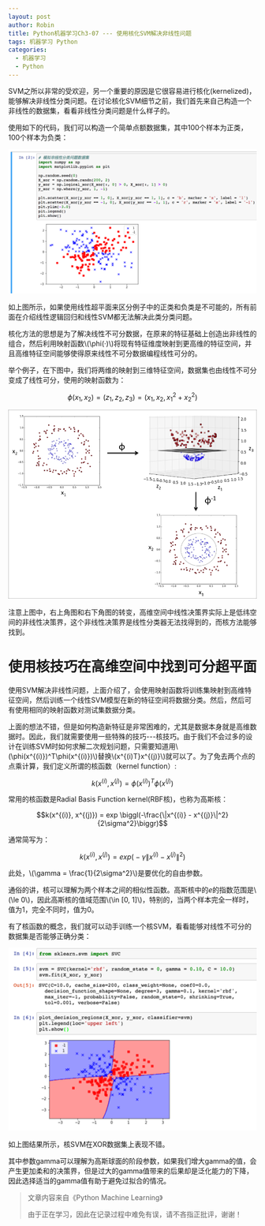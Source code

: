 ```yaml
---
layout: post
author: Robin
title: Python机器学习Ch3-07 --- 使用核化SVM解决非线性问题
tags: 机器学习 Python
categories:
  - 机器学习 
  - Python
---
```


SVM之所以非常的受欢迎，另一个重要的原因是它很容易进行核化(kernelized)，能够解决非线性分类问题。在讨论核化SVM细节之前，我们首先来自己构造一个非线性的数据集，看看非线性分类问题是什么样子的。

使用如下的代码，我们可以构造一个简单点额数据集，其中100个样本为正类，100个样本为负类：

![](/assets/non_linear_q.png)

如上图所示，如果使用线性超平面来区分例子中的正类和负类是不可能的，所有前面在介绍线性逻辑回归和线性SVM都无法解决此类分类问题。

核化方法的思想是为了解决线性不可分数据，在原来的特征基础上创造出非线性的组合，然后利用映射函数\\(\phi(·)\\)将现有特征维度映射到更高维的特征空间，并且高维特征空间能够使得原来线性不可分数据编程线性可分的。

举个例子，在下图中，我们将两维的映射到三维特征空间，数据集也由线性不可分变成了线性可分，使用的映射函数为：

$$\phi(x_1,x_2) = (z_1,z_2,z_3) = (x_1, x_2, x_1^2 + x_2^2)$$

![](/assets/2d_2_x_d.jpg)

注意上图中，右上角图和右下角图的转变，高维空间中线性决策界实际上是低纬空间的非线性决策界，这个非线性决策界是线性分类器无法找得到的，而核方法能够找到。

# 使用核技巧在高维空间中找到可分超平面

使用SVM解决非线性问题，上面介绍了，会使用映射函数将训练集映射到高维特征空间，然后训练一个线性SVM模型在新的特征空间将数据分类。然后，然后可有使用相同的映射函数对测试集数据分类。

上面的想法不错，但是如何构造新特征是非常困难的，尤其是数据本身就是高维数据时。因此，我们就需要使用一些特殊的技巧---核技巧。由于我们不会过多的设计在训练SVM时如何求解二次规划问题，只需要知道用\\(\phi(x^{(i)})^T\phi(x^{(i)})\\)替换\\(x^{(i)T}x^{(j)}\\)就可以了。为了免去两个点的点乘计算，我们定义所谓的核函数（kernel function）:

$$k(x^{(i)}, x^{(j)}) = \phi(x^{(i)})^T\phi(x^{(j)})$$

常用的核函数是Radial Basis Function kernel(RBF核)，也称为高斯核：

$$k(x^{(i)}, x^{(j)}) = exp \biggl(-\frac{\|x^{(i)} - x^{(j)}\|^2}{2\sigma^2}\biggr)$$

通常简写为：

$$k(x^{(i)}, x^{(j)}) = exp \biggl(-\gamma	 \|x^{(i)} - x^{(j)}\|^2\biggr)$$

此处，\\(\gamma = \frac{1}{2\sigma^2}\\)是要优化的自由参数。

通俗的讲，核可以理解为两个样本之间的相似性函数。高斯核中的*e*的指数范围是\\(\le 0\\)，因此高斯核的值域范围\\(\in [0, 1]\\)，特别的，当两个样本完全一样时，值为1，完全不同时，值为0。

有了核函数的概念，我们就可以动手训练一个核SVM，看看能够对线性不可分的数据集是否能够正确分类：

![](/assets/kernel_svm.png)

如上图结果所示，核SVM在XOR数据集上表现不错。

其中参数gamma可以理解为高斯球面的阶段参数，如果我们增大gamma的值，会产生更加柔和的决策界，但是过大的gamma值带来的后果却是泛化能力的下降，因此选择适当的gamma值有助于避免过拟合的情况。


> 文章内容来自《Python Machine Learning》
> 
> 由于正在学习，因此在记录过程中难免有误，请不吝指正批评，谢谢！